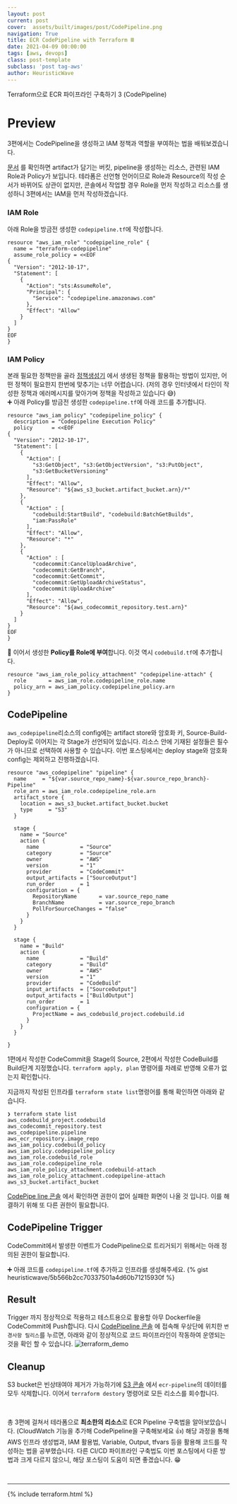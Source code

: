 ```yaml
---
layout: post
current: post
cover:  assets/built/images/post/CodePipeline.png
navigation: True
title: ECR CodePipeline with Terraform Ⅲ
date: 2021-04-09 00:00:00
tags: [aws, devops]
class: post-template
subclass: 'post tag-aws'
author: HeuristicWave
---
```


Terraform으로 ECR 파이프라인 구축하기 3 (CodePipeline)

# Preview

3편에서는 CodePipeline을 생성하고 IAM 정책과 역할을 부여하는 법을 배워보겠습니다.

[문서](https://registry.terraform.io/providers/hashicorp/aws/latest/docs/resources/codepipeline)
를 확인하면 artifact가 담기는 버킷, pipeline을 생성하는 리소스, 관련된 IAM Role과 Policy가 보입니다.
테라폼은 선언형 언어이므로 Role과 Resource의 작성 순서가 바뀌어도 상관이 없지만, 콘솔에서 작업할 경우 Role을 먼저 작성하고 리소스를 생성하니 3편에서는 IAM을 먼저 작성하겠습니다.

### IAM Role
아래 Role을 방금전 생성한 `codepipeline.tf`에 작성합니다.
```shell
resource "aws_iam_role" "codepipeline_role" {
  name = "terraform-codepipeline"
  assume_role_policy = <<EOF
{
  "Version": "2012-10-17",
  "Statement": [
    {
      "Action": "sts:AssumeRole",
      "Principal": {
        "Service": "codepipeline.amazonaws.com"
      },
      "Effect": "Allow"
    }
  ]
}
EOF
}
```

### IAM Policy
본래 필요한 정책만을 골라 [정책생성기](https://awspolicygen.s3.amazonaws.com/policygen.html) 에서 생생된 정책을 활용하는 방법이 있지만, 어떤 정책이 필요한지 한번에 맞추기는 너무 어렵습니다.
(저의 경우 인터넷에서 타인이 작성한 정책과 에러메시지를 맞아가며 정책을 작성하고 있습니다 😅)<br>
➕ 아래 Policy를 방금전 생성한 `codepipeline.tf`에 아래 코드를 추가합니다.
```
resource "aws_iam_policy" "codepipeline_policy" {
  description = "Codepipeline Execution Policy"
  policy      = <<EOF
{
  "Version": "2012-10-17",
  "Statement": [
    {
      "Action": [
        "s3:GetObject", "s3:GetObjectVersion", "s3:PutObject",
        "s3:GetBucketVersioning"
      ],
      "Effect": "Allow",
      "Resource": "${aws_s3_bucket.artifact_bucket.arn}/*"
    },
    {
      "Action" : [
        "codebuild:StartBuild", "codebuild:BatchGetBuilds",
        "iam:PassRole"
      ],
      "Effect": "Allow",
      "Resource": "*"
    },
    {
      "Action" : [
        "codecommit:CancelUploadArchive",
        "codecommit:GetBranch",
        "codecommit:GetCommit",
        "codecommit:GetUploadArchiveStatus",
        "codecommit:UploadArchive"
      ],
      "Effect": "Allow",
      "Resource": "${aws_codecommit_repository.test.arn}"
    }
  ]
}
EOF
}
```
🚩 이어서 생성한 **Policy를 Role에 부여**합니다. 이것 역시 `codebuild.tf`에 추가합니다.
```shell
resource "aws_iam_role_policy_attachment" "codepipeline-attach" {
  role       = aws_iam_role.codepipeline_role.name
  policy_arn = aws_iam_policy.codepipeline_policy.arn
}
```

## CodePipeline
`aws_codepipeline`리소스의 config에는 artifact store와 암호화 키, Source-Build-Deploy로 이어지는 각 Stage가 선언되어 있습니다.
리소스 안에 기재된 설정들은 필수가 아니므로 선택하여 사용할 수 있습니다. 이번 포스팅에서는 deploy stage와 암호화 config는 제외하고 진행하겠습니다. 
```shell
resource "aws_codepipeline" "pipeline" {
  name     = "${var.source_repo_name}-${var.source_repo_branch}-Pipeline"
  role_arn = aws_iam_role.codepipeline_role.arn
  artifact_store {
    location = aws_s3_bucket.artifact_bucket.bucket
    type     = "S3"
  }

  stage {
    name = "Source"
    action {
      name             = "Source"
      category         = "Source"
      owner            = "AWS"
      version          = "1"
      provider         = "CodeCommit"
      output_artifacts = ["SourceOutput"]
      run_order        = 1
      configuration = {
        RepositoryName       = var.source_repo_name
        BranchName           = var.source_repo_branch
        PollForSourceChanges = "false"
      }
    }
  }

  stage {
    name = "Build"
    action {
      name             = "Build"
      category         = "Build"
      owner            = "AWS"
      version          = "1"
      provider         = "CodeBuild"
      input_artifacts  = ["SourceOutput"]
      output_artifacts = ["BuildOutput"]
      run_order        = 1
      configuration = {
        ProjectName = aws_codebuild_project.codebuild.id
      }
    }
  }

}
```
1편에서 작성한 CodeCommit을 Stage의 Source, 2편에서 작성한 CodeBuild를 Build단계 지정했습니다.
`terraform apply, plan` 명령어를 차례로 반영해 오류가 없는지 확인합니다.

지금까지 작성된 인프라를 `terraform state list`명령어를 통해 확인하면 아래와 같습니다.
```shell
❯ terraform state list
aws_codebuild_project.codebuild
aws_codecommit_repository.test
aws_codepipeline.pipeline
aws_ecr_repository.image_repo
aws_iam_policy.codebuild_policy
aws_iam_policy.codepipeline_policy
aws_iam_role.codebuild_role
aws_iam_role.codepipeline_role
aws_iam_role_policy_attachment.codebuild-attach
aws_iam_role_policy_attachment.codepipeline-attach
aws_s3_bucket.artifact_bucket
```

[CodePipe line 콘솔](https://console.aws.amazon.com/codepipeline) 에서 확인하면 권한이 없어 실패한 화면이 나올 것 입니다.
이를 해결하기 위해 또 다른 권한이 필요합니다.

## CodePipeline Trigger
CodeCommit에서 발생한 이벤트가 CodePipeline으로 트리거되기 위해서는 아래 정의된 권한이 필요합니다.

➕ 아래 코드를 `codepipeline.tf`에 추가하고 인프라를 생성해주세요.
{% gist heuristicwave/5b566b2cc70337501a4d60b71215930f %}

## Result
Trigger 까지 정상적으로 적용하고 테스트용으로 활용할 아무 Dockerfile을 CodeCommit에 Push합니다.
다시 [CodePipeline 콘솔](https://console.aws.amazon.com/codepipeline) 에 접속해 우상단에 위치한 `변경사항 릴리스`를 누르면,
아래와 같이 정상적으로 코드 파이프라인이 작동하여 운영되는 것을 확인 할 수 있습니다.
![terraform_demo](../../assets/built/images/post/ecr_terraform_demo.png)

## Cleanup
S3 bucket은 빈상태여야 제거가 가능하기에 [S3 콘솔](https://console.aws.amazon.com/s3/home) 에서 `ecr-pipeline`의 데이터를 모두 삭제합니다.
이어서 `terraform destory` 명령어로 모든 리소스를 회수합니다.

<br>

총 3편에 걸쳐서 테라폼으로 **최소한의 리소스**로 ECR Pipeline 구축법을 알아보았습니다. (CloudWatch 기능을 추가해 CodePipeline을 구축해보세요 👍)
해당 과정을 통해 AWS 인프라 생성법과, IAM 활용법, Variable, Output, tfvars 등을 활용해 코드를 작성하는 법을 공부했습니다.
다른 CI/CD 파이프라인 구축법도 이번 포스팅에서 다룬 방법과 크게 다르지 않으니, 해당 포스팅이 도움이 되면 좋겠습니다. 😁

<br>

---

{% include terraform.html %}

<br>